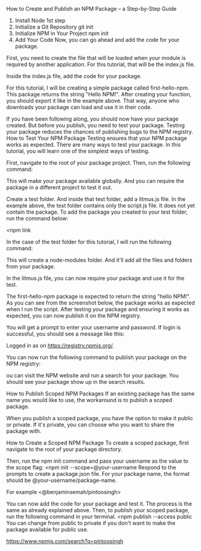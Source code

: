 
How to Create and Publish an NPM Package – a Step-by-Step Guide
1. Install Node 1st step
2. Initialize a Git Repository
git init
3. Initialize NPM in Your Project
npm init
4. Add Your Code
Now, you can go ahead and add the code for your package.

First, you need to create the file that will be loaded when your module is required by another application. For this tutorial, that will be the index.js file.

Inside the index.js file, add the code for your package.

For this tutorial, I will be creating a simple package called first-hello-npm. This package returns the string "Hello NPM!".
After creating your function, you should export it like in the example above. That way, anyone who downloads your package can load and use it in their code.

If you have been following along, you should now have your package created. But before you publish, you need to test your package. Testing your package reduces the chances of publishing bugs to the NPM registry.
How to Test Your NPM Package
Testing ensures that your NPM package works as expected. There are many ways to test your package. In this tutorial, you will learn one of the simplest ways of testing.

First, navigate to the root of your package project. Then, run the following command:

<npm link>
This will make your package available globally. And you can require the package in a different project to test it out.

Create a test folder. And inside that test folder, add a litmus.js file.
In the example above, the test folder contains only the script.js file. It does not yet contain the package. To add the package you created to your test folder, run the command below:

<npm link <name-of-package>

In the case of the test folder for this tutorial, I will run the following command:

<npm link pintoosingh>
This will create a node-modules folder. And it'll add all the files and folders from your package.

In the litmus.js file, you can now require your package and use it for the test.

The first-hello-npm package is expected to return the string "hello NPM!". As you can see from the screenshot below, the package works as expected when I run the script.
After testing your package and ensuring it works as expected, you can now publish it on the NPM registry.

<npm login>
You will get a prompt to enter your username and password. If login is successful, you should see a message like this:

Logged in as <your-username> on https://registry.npmjs.org/.

You can now run the following command to publish your package on the NPM registry:

<npm publish>

ou can visit the NPM website and run a search for your package. You should see your package show up in the search results.

How to Publish Scoped NPM Packages
If an existing package has the same name you would like to use, the workaround is to publish a scoped package.

When you publish a scoped package, you have the option to make it public or private. If it's private, you can choose who you want to share the package with.

How to Create a Scoped NPM Package
To create a scoped package, first navigate to the root of your package directory.

Then, run the npm init command and pass your username as the value to the scope flag:
<npm init --scope=@your-username
Respond to the prompts to create a package.json file. For your package name, the format should be @your-username/package-name.

For example <@benjaminsemah/pintoosingh>

You can now add the code for your package and test it. The process is the same as already explained above.
Then, to publish your scoped package, run the following command in your terminal.
<npm publish --access public
You can change from public to private if you don't want to make the package available for public use.

https://www.npmjs.com/search?q=pintoosingh
